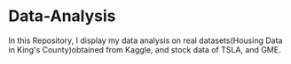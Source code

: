 # Data-Analysis

In this Repository, I display my data analysis on real datasets(Housing Data in King's County)obtained from Kaggle, and stock data of TSLA, and GME.
